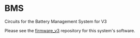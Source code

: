 # BMS
Circuits for the Battery Management System for V3

Please see the [firmware_v3](https://github.com/UBC-Solar/firmware_v3) repository for this system's software.
